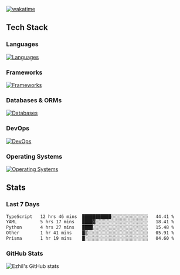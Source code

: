 [![wakatime](https://wakatime.com/badge/user/e780b5d2-6a76-4fde-a594-4ff159327ad3.svg)](https://wakatime.com/@e780b5d2-6a76-4fde-a594-4ff159327ad3)

## Tech Stack

### Languages

[![Languages](https://skillicons.dev/icons?i=python,java,kotlin,javascript,typescript,php,go,rust&theme=dark)](https://skillicons.dev)

### Frameworks

[![Frameworks](https://skillicons.dev/icons?i=react,next,tailwind,express,flask,jquery,bootstrap&theme=dark)](https://skillicons.dev)

### Databases & ORMs

[![Databases](https://skillicons.dev/icons?i=mysql,postgres,mongodb,prisma&theme=dark)](https://skillicons.dev)

### DevOps

[![DevOps](https://skillicons.dev/icons?i=aws,azure,gcp,cloudflare,vercel,docker,git,github,githubactions,nginx&theme=dark)](https://skillicons.dev)

### Operating Systems

[![Operating Systems](https://skillicons.dev/icons?i=windows,ubuntu&theme=dark)](https://skillicons.dev)

## Stats

### Last 7 Days

<!--START_SECTION:waka-->

```txt
TypeScript   12 hrs 46 mins  ███████████░░░░░░░░░░░░░░   44.41 %
YAML         5 hrs 17 mins   ████▓░░░░░░░░░░░░░░░░░░░░   18.41 %
Python       4 hrs 27 mins   ████░░░░░░░░░░░░░░░░░░░░░   15.48 %
Other        1 hr 41 mins    █▒░░░░░░░░░░░░░░░░░░░░░░░   05.91 %
Prisma       1 hr 19 mins    █░░░░░░░░░░░░░░░░░░░░░░░░   04.60 %
```

<!--END_SECTION:waka-->

### GitHub Stats

![Ezhil's GitHub stats](https://github-readme-stats.vercel.app/api?username=ezhil56x&theme=dark&show_icons=true)
